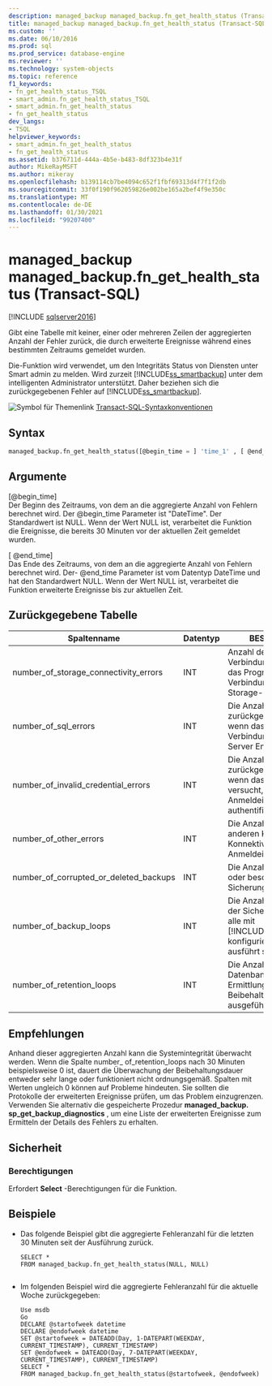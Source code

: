 ```yaml
---
description: managed_backup managed_backup.fn_get_health_status (Transact-SQL)
title: managed_backup managed_backup.fn_get_health_status (Transact-SQL) | Microsoft-Dokumentation
ms.custom: ''
ms.date: 06/10/2016
ms.prod: sql
ms.prod_service: database-engine
ms.reviewer: ''
ms.technology: system-objects
ms.topic: reference
f1_keywords:
- fn_get_health_status_TSQL
- smart_admin.fn_get_health_status_TSQL
- smart_admin.fn_get_health_status
- fn_get_health_status
dev_langs:
- TSQL
helpviewer_keywords:
- smart_admin.fn_get_health_status
- fn_get_health_status
ms.assetid: b376711d-444a-4b5e-b483-8df323b4e31f
author: MikeRayMSFT
ms.author: mikeray
ms.openlocfilehash: b139114cb7be4094c652f1fbf69313d4f7f1f2db
ms.sourcegitcommit: 33f0f190f962059826e002be165a2bef4f9e350c
ms.translationtype: MT
ms.contentlocale: de-DE
ms.lasthandoff: 01/30/2021
ms.locfileid: "99207400"
---
```

# <a name="managed_backupfn_get_health_status-transact-sql"></a>managed_backup managed_backup.fn_get_health_status (Transact-SQL)
[!INCLUDE [sqlserver2016](../../includes/applies-to-version/sqlserver2016.md)]

  Gibt eine Tabelle mit keiner, einer oder mehreren Zeilen der aggregierten Anzahl der Fehler zurück, die durch erweiterte Ereignisse während eines bestimmten Zeitraums gemeldet wurden.  
  
 Die-Funktion wird verwendet, um den Integritäts Status von Diensten unter Smart admin zu melden.  Wird zurzeit [!INCLUDE[ss_smartbackup](../../includes/ss-smartbackup-md.md)] unter dem intelligenten Administrator unterstützt. Daher beziehen sich die zurückgegebenen Fehler auf [!INCLUDE[ss_smartbackup](../../includes/ss-smartbackup-md.md)].  
  
 
 ![Symbol für Themenlink](../../database-engine/configure-windows/media/topic-link.gif "Symbol für Themenlink") [Transact-SQL-Syntaxkonventionen](../../t-sql/language-elements/transact-sql-syntax-conventions-transact-sql.md)  
  
## <a name="syntax"></a>Syntax  
  
```sql  
managed_backup.fn_get_health_status([@begin_time = ] 'time_1' , [ @end_time = ] 'time_2')  
```  
  
##  <a name="arguments"></a><a name="Arguments"></a>Argumente  
 [@begin_time]  
 Der Beginn des Zeitraums, von dem an die aggregierte Anzahl von Fehlern berechnet wird.  Der @begin_time Parameter ist "DateTime". Der Standardwert ist NULL. Wenn der Wert NULL ist, verarbeitet die Funktion die Ereignisse, die bereits 30 Minuten vor der aktuellen Zeit gemeldet wurden.  
  
 [ @end_time]  
 Das Ende des Zeitraums, von dem an die aggregierte Anzahl von Fehlern berechnet wird. Der- @end_time  Parameter ist vom Datentyp DateTime und hat den Standardwert NULL. Wenn der Wert NULL ist, verarbeitet die Funktion erweiterte Ereignisse bis zur aktuellen Zeit.  
  
## <a name="table-returned"></a>Zurückgegebene Tabelle  
  
|Spaltenname|Datentyp|BESCHREIBUNG|  
|-----------------|---------------|-----------------|  
|number_of_storage_connectivity_errors|INT|Anzahl der Verbindungsfehler, wenn das Programm eine Verbindung mit dem Azure Storage-Konto herstellt.|  
|number_of_sql_errors|INT|Die Anzahl der Fehler, die zurückgegeben werden, wenn das Programm eine Verbindung mit der SQL Server Engine herstellt.|  
|number_of_invalid_credential_errors|INT|Die Anzahl der Fehler, die zurückgegeben werden, wenn das Programm versucht, sich mit den SQL-Anmeldeinformationen zu authentifizieren.|  
|number_of_other_errors|INT|Die Anzahl der Fehler aus anderen Kategorien außer Konnektivität, SQL oder Anmeldeinformationen.|  
|number_of_corrupted_or_deleted_backups|INT|Die Anzahl der gelöschten oder beschädigte Sicherungsdateien.|  
|number_of_backup_loops|INT|Die Anzahl der Scans, die der Sicherungs-Agent für alle mit [!INCLUDE[ss_smartbackup](../../includes/ss-smartbackup-md.md)] konfigurierten Datenbanken ausführt sind.|  
|number_of_retention_loops|INT|Die Anzahl der Datenbankscans, die zur Ermittlung der festgelegten Beibehaltungsdauer ausgeführt werden.|  
  
## <a name="best-practices"></a>Empfehlungen  
 Anhand dieser aggregierten Anzahl kann die Systemintegrität überwacht werden. Wenn die Spalte number_ of_retention_loops nach 30 Minuten beispielsweise 0 ist, dauert die Überwachung der Beibehaltungsdauer entweder sehr lange oder funktioniert nicht ordnungsgemäß. Spalten mit Werten ungleich 0 können auf Probleme hindeuten. Sie sollten die Protokolle der erweiterten Ereignisse prüfen, um das Problem einzugrenzen. Verwenden Sie alternativ die gespeicherte Prozedur **managed_backup. sp_get_backup_diagnostics** , um eine Liste der erweiterten Ereignisse zum Ermitteln der Details des Fehlers zu erhalten.  
  
## <a name="security"></a>Sicherheit  
  
### <a name="permissions"></a>Berechtigungen  
 Erfordert **Select** -Berechtigungen für die Funktion.  
  
## <a name="examples"></a>Beispiele  
  
-   Das folgende Beispiel gibt die aggregierte Fehleranzahl für die letzten 30 Minuten seit der Ausführung zurück.  
  
    ```  
    SELECT *  
    FROM managed_backup.fn_get_health_status(NULL, NULL)  
  
    ```  
  
-   Im folgenden Beispiel wird die aggregierte Fehleranzahl für die aktuelle Woche zurückgegeben:  
  
    ```  
    Use msdb  
    Go  
    DECLARE @startofweek datetime  
    DECLARE @endofweek datetime  
    SET @startofweek = DATEADD(Day, 1-DATEPART(WEEKDAY, CURRENT_TIMESTAMP), CURRENT_TIMESTAMP)   
    SET @endofweek = DATEADD(Day, 7-DATEPART(WEEKDAY, CURRENT_TIMESTAMP), CURRENT_TIMESTAMP)  
    SELECT *  
    FROM managed_backup.fn_get_health_status(@startofweek, @endofweek)  
  
    ```  
  
  
